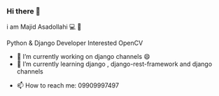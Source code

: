 ### Hi there 👋


<!-- **majid-757/majid-757** is a ✨ _special_ ✨ repository because its `README.md` (this file) appears on your GitHub profile.
 -->
i am Majid Asadollahi 💻 🐍

Python & Django Developer Interested OpenCV

- 🔭 I’m currently working on django channels 😄
- 🌱 I’m currently learning django , django-rest-framework and django channels
<!-- - 👯 I’m looking to collaborate on ...
- 🤔 I’m looking for help with ...
- 💬 Ask me about ... -->
- 📫 How to reach me: 09909997497
<!-- - 😄 Pronouns: ...
- ⚡ Fun fact: ...
 -->
